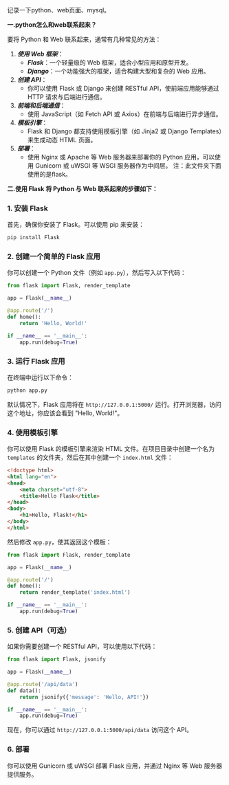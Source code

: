 记录一下python、web页面、mysql。

**一.python怎么和web联系起来？**

要将 Python 和 Web 联系起来，通常有几种常见的方法：
1. ***使用 Web 框架***：
   - ***Flask***：一个轻量级的 Web 框架，适合小型应用和原型开发。
   - ***Django***：一个功能强大的框架，适合构建大型和复杂的 Web 应用。
2. ***创建 API***：
   - 你可以使用 Flask 或 Django 来创建 RESTful API，使前端应用能够通过 HTTP 请求与后端进行通信。
3. ***前端和后端通信***：
   - 使用 JavaScript（如 Fetch API 或 Axios）在前端与后端进行异步通信。
4. ***模板引擎***：
   - Flask 和 Django 都支持使用模板引擎（如 Jinja2 或 Django Templates）来生成动态 HTML 页面。
5. ***部署***：
   - 使用 Nginx 或 Apache 等 Web 服务器来部署你的 Python 应用，可以使用 Gunicorn 或 uWSGI 等 WSGI 服务器作为中间层。
注：此文件夹下面使用的是flask。

**二.使用 Flask 将 Python 与 Web 联系起来的步骤如下：**

### 1. 安装 Flask
首先，确保你安装了 Flask。可以使用 pip 来安装：

```bash
pip install Flask
```

### 2. 创建一个简单的 Flask 应用
你可以创建一个 Python 文件（例如 `app.py`），然后写入以下代码：

```python
from flask import Flask, render_template

app = Flask(__name__)

@app.route('/')
def home():
    return 'Hello, World!'

if __name__ == '__main__':
    app.run(debug=True)
```

### 3. 运行 Flask 应用
在终端中运行以下命令：

```bash
python app.py
```

默认情况下，Flask 应用将在 `http://127.0.0.1:5000/` 运行。打开浏览器，访问这个地址，你应该会看到 "Hello, World!"。

### 4. 使用模板引擎
你可以使用 Flask 的模板引擎来渲染 HTML 文件。在项目目录中创建一个名为 `templates` 的文件夹，然后在其中创建一个 `index.html` 文件：

```html
<!doctype html>
<html lang="en">
<head>
    <meta charset="utf-8">
    <title>Hello Flask</title>
</head>
<body>
    <h1>Hello, Flask!</h1>
</body>
</html>
```

然后修改 `app.py`，使其返回这个模板：

```python
from flask import Flask, render_template

app = Flask(__name__)

@app.route('/')
def home():
    return render_template('index.html')

if __name__ == '__main__':
    app.run(debug=True)
```

### 5. 创建 API（可选）
如果你需要创建一个 RESTful API，可以使用以下代码：

```python
from flask import Flask, jsonify

app = Flask(__name__)

@app.route('/api/data')
def data():
    return jsonify({'message': 'Hello, API!'})

if __name__ == '__main__':
    app.run(debug=True)
```

现在，你可以通过 `http://127.0.0.1:5000/api/data` 访问这个 API。

### 6. 部署
你可以使用 Gunicorn 或 uWSGI 部署 Flask 应用，并通过 Nginx 等 Web 服务器提供服务。


